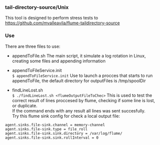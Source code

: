###  tail-directory-source/Unix

This tool is designed to perform stress tests to https://github.com/mvalleavila/flume-taildirectory-source  

### Use
There are three files to use:  
- appendToFile.sh 
The main script, it simulate a log rotation in Linux, creating some files and appending information  

- appendToFileService.init  
```$ appendToFileService.init```
Use to launch a procces that starts to run appendToFile, the default directory for outputFiles is /tmp/spoolDir


- findLineLost.sh  
```$ ./findLineLost.sh <flumeOutputFileToChec>```
This is used to test the correct result of lines proccesed by flume, checking if some line is lost, or duplicate.  
If the command ends with any result all lines was sent succesfully.  
Try this flume sink config for check a local output file:
```
agent.sinks.file-sink.channel = memory-channel
agent.sinks.file-sink.type = file_roll
agent.sinks.file-sink.sink.directory = /var/log/flume/
agent.sinks.file-sink.sink.rollInterval = 0
```